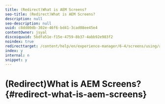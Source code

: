 ```yaml
---
title: (Redirect)What is AEM Screens?
seo-title: (Redirect)What is AEM Screens?
description: null
seo-description: null
uuid: c8dd00db-302e-46f6-bd41-3cad08ee45e4
contentOwner: jsyal
discoiquuid: 5bdfa51e-f15e-4759-8b37-4abb92e983f2
noindex: true
redirecttarget: /content/help/en/experience-manager/6-4/screens/using/aem-screens-introduction
index: y
internal: n
snippet: y
---
```


# (Redirect)What is AEM Screens?{#redirect-what-is-aem-screens}

